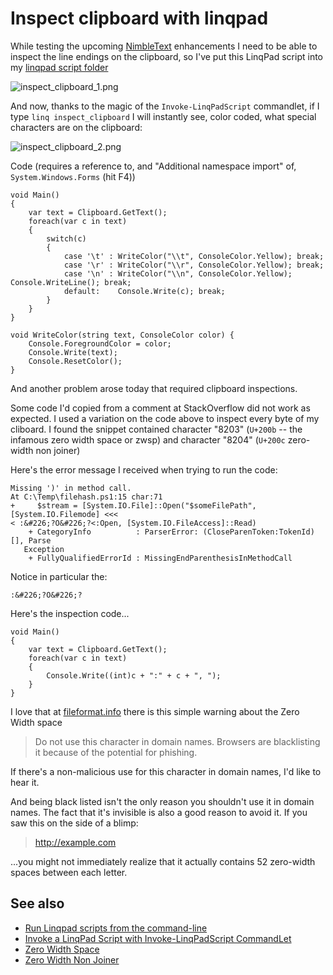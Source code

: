 ﻿# Inspect clipboard with linqpad

While testing the upcoming [NimbleText](http://NimbleText.com) enhancements I need to be able to inspect the line endings on the clipboard, so I've put this LinqPad script into my [linqpad script folder](invoke_linqpad_commandlet.md)

![inspect_clipboard_1.png](inspect_clipboard_1.png)

And now, thanks to the magic of the `Invoke-LinqPadScript` commandlet, if I type `linq inspect_clipboard` I will instantly see, color coded, what special characters are on the clipboard:

![inspect_clipboard_2.png](inspect_clipboard_2.png)

Code (requires a reference to, and "Additional namespace import" of, `System.Windows.Forms` (hit F4))

    void Main()
    {
        var text = Clipboard.GetText();
        foreach(var c in text)
        {
            switch(c)
            {
                case '\t' : WriteColor("\\t", ConsoleColor.Yellow); break;
                case '\r' : WriteColor("\\r", ConsoleColor.Yellow);	break;
                case '\n' : WriteColor("\\n", ConsoleColor.Yellow);	Console.WriteLine(); break;
                default:	Console.Write(c); break;
            }
        }
    }

    void WriteColor(string text, ConsoleColor color) {
        Console.ForegroundColor = color;
        Console.Write(text);
        Console.ResetColor();
    }

And another problem arose today that required clipboard inspections.

Some code I'd copied from a comment at StackOverflow did not work as expected. I used a variation on the code above to inspect every byte of my cliboard. I found the snippet contained character "8203" (`U+200b` -- the infamous zero width space or zwsp) and character "8204" (`U+200c` zero-width non joiner)

Here's the error message I received when trying to run the code:

	Missing ')' in method call.
	At C:\Temp\filehash.ps1:15 char:71
	+     $stream = [System.IO.File]::Open("$someFilePath",[System.IO.Filemode] <<<
	< :&#226;?O&#226;?<:Open, [System.IO.FileAccess]::Read)
		+ CategoryInfo          : ParserError: (CloseParenToken:TokenId) [], Parse
	   Exception
		+ FullyQualifiedErrorId : MissingEndParenthesisInMethodCall

Notice in particular the:

	:&#226;?O&#226;?

Here's the inspection code...

	void Main()
	{
		var text = Clipboard.GetText();
		foreach(var c in text)
		{
			Console.Write((int)c + ":" + c + ", ");
		}
	}

I love that at [fileformat.info](http://www.fileformat.info/info/unicode/char/200b/index.htm) there is this simple warning about the Zero Width space

> Do not use this character in domain names. Browsers are blacklisting it because of the potential for phishing.

If there's a non-malicious use for this character in domain names, I'd like to hear it.

And being black listed isn't the only reason you shouldn't use it in domain names. The fact that it's invisible is also a good reason to avoid it. If you saw this on the side of a blimp:

> http://example.com

...you might not immediately realize that it actually contains 52 zero-width spaces between each letter.

## See also

 * [Run Linqpad scripts from the command-line](run_linqpad_scripts_from_commandline.md)
 * [Invoke a LinqPad Script with Invoke-LinqPadScript CommandLet](invoke_linqpad_commandlet.md)
 * [Zero Width Space](http://www.fileformat.info/info/unicode/char/200b/index.htm)
 * [Zero Width Non Joiner](http://www.fileformat.info/info/unicode/char/200c/index.htm)
